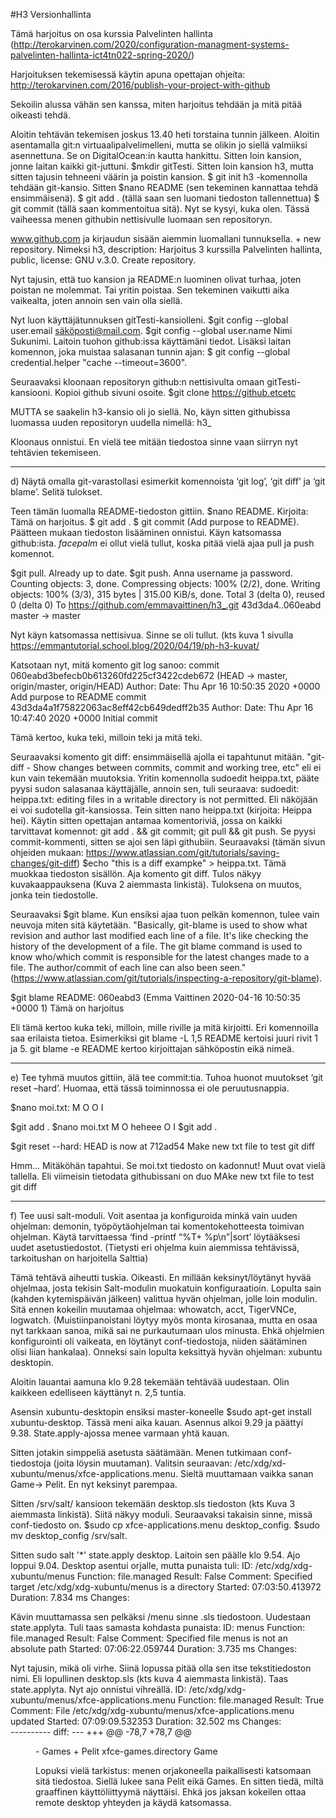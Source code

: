 #H3 Versionhallinta

Tämä harjoitus on osa kurssia Palvelinten hallinta (http://terokarvinen.com/2020/configuration-managment-systems-palvelinten-hallinta-ict4tn022-spring-2020/)

Harjoituksen tekemisessä käytin apuna opettajan ohjeita: http://terokarvinen.com/2016/publish-your-project-with-github

Sekoilin alussa vähän sen kanssa, miten harjoitus tehdään ja mitä pitää oikeasti tehdä.

Aloitin tehtävän tekemisen joskus 13.40 heti torstaina tunnin jälkeen. Aloitin asentamalla git:n virtuaalipalvelimelleni, mutta se olikin jo siellä valmiiksi asennettuna. Se on DigitalOcean:in kautta hankittu. Sitten loin kansion, jonne laitan kaikki git-juttuni. $mkdir gitTesti. Sitten loin kansion h3, mutta sitten tajusin tehneeni väärin ja poistin kansion. $ git init h3 -komennolla tehdään git-kansio. Sitten $nano README (sen tekeminen kannattaa tehdä ensimmäisenä). $ git add . (tällä saan sen luomani tiedoston tallennettua) $ git commit (tällä saan kommentoitua sitä). Nyt se kysyi, kuka olen. Tässä vaiheessa menen githubin nettisivulle luomaan sen repositoryn.

www.github.com ja kirjaudun sisään aiemmin luomallani tunnuksella. + new repository. Nimeksi h3, description: Harjoitus 3 kurssilla Palvelinten hallinta, public, license: GNU v.3.0. Create repository. 

Nyt tajusin, että tuo kansion ja README:n luominen olivat turhaa, joten poistan ne molemmat. Tai yritin poistaa. Sen tekeminen vaikutti aika vaikealta, joten annoin sen vain olla siellä.

Nyt luon käyttäjätunnuksen gitTesti-kansiolleni. $git config --global user.email säköposti@mail.com. $git config --global user.name Nimi Sukunimi. Laitoin tuohon github:issa käyttämäni tiedot. Lisäksi laitan komennon, joka muistaa salasanan tunnin ajan: $ git config --global credential.helper "cache --timeout=3600".

Seuraavaksi kloonaan repositoryn github:n nettisivulta omaan gitTesti-kansiooni. Kopioi github sivuni osoite. $git clone https://github.etcetc

MUTTA se saakelin h3-kansio oli jo siellä. No, käyn sitten githubissa luomassa uuden repositoryn uudella nimellä: h3_

Kloonaus onnistui. En vielä tee mitään tiedostoa sinne vaan siirryn nyt tehtävien tekemiseen.

----------------------------------------------

d) Näytä omalla git-varastollasi esimerkit komennoista ‘git log’, ‘git diff’ ja ‘git blame’. Selitä tulokset.

Teen tämän luomalla README-tiedoston gittiin. $nano README. Kirjoita: Tämä on harjoitus. $ git add . $ git commit (Add purpose to README). Päätteen mukaan tiedoston lisääminen onnistui. Käyn katsomassa github:ista. *facepalm* ei ollut vielä tullut, koska pitää vielä ajaa pull ja push komennot.

$git pull. Already up to date. $git push. Anna username ja password. Counting objects: 3, done.
Compressing objects: 100% (2/2), done.
Writing objects: 100% (3/3), 315 bytes | 315.00 KiB/s, done.
Total 3 (delta 0), reused 0 (delta 0)
To https://github.com/emmavaittinen/h3_.git
   43d3da4..060eabd  master -> master

Nyt käyn katsomassa nettisivua. Sinne se oli tullut. (kts kuva 1 sivulla https://emmantutorial.school.blog/2020/04/19/ph-h3-kuvat/

Katsotaan nyt, mitä komento git log sanoo: 
commit 060eabd3befecb0b613260fd225cf3422cdeb672 (HEAD -> master, origin/master, origin/HEAD)
Author: 
Date:   Thu Apr 16 10:50:35 2020 +0000
    Add purpose to README
commit 43d3da4a1f75822063ac8eff42cb649dedff2b35
Author: 
Date:   Thu Apr 16 10:47:40 2020 +0000
    Initial commit

Tämä kertoo, kuka teki, milloin teki ja mitä teki.

Seuraavaksi komento git diff: ensimmäisellä ajolla ei tapahtunut mitään. "git-diff - Show changes between commits, commit and working tree, etc" eli ei kun  vain tekemään muutoksia. Yritin komennolla sudoedit heippa.txt, pääte pyysi sudon salasanaa käyttäjälle, annoin sen, tuli seuraava: sudoedit: heippa.txt: editing files in a writable directory is not permitted. Eli näköjään ei voi sudotella git-kansiossa. Tein sitten nano heippa.txt (kirjoita: Heippa hei). Käytin sitten opettajan antamaa komentoriviä, jossa on kaikki tarvittavat komennot: git add . && git commit; git pull && git push. Se pyysi commit-kommenti, sitten se ajoi sen läpi githubiin. Seuraavaksi (tämän sivun ohjeiden mukaan: https://www.atlassian.com/git/tutorials/saving-changes/git-diff) $echo "this is a diff exampke" > heippa.txt. Tämä muokkaa tiedoston sisällön. Aja komento git diff. Tulos näkyy kuvakaappauksena (Kuva 2 aiemmasta linkistä). Tuloksena on muutos, jonka tein tiedostolle.

Seuraavaksi $git blame. Kun ensiksi ajaa tuon pelkän komennon, tulee vain neuvoja miten sitä käytetään. "Basically, git-blame is used to show what revision and author last modified each line of a file. It's like checking the history of the development of a file. The git blame command is used to know who/which commit is responsible for the latest changes made to a file. The author/commit of each line can also been seen." (https://www.atlassian.com/git/tutorials/inspecting-a-repository/git-blame).

$git blame README: 060eabd3 (Emma Vaittinen 2020-04-16 10:50:35 +0000 1) Tämä on harjoitus

Eli tämä kertoo kuka teki, milloin, mille riville ja mitä kirjoitti. Eri komennoilla saa erilaista tietoa. Esimerkiksi git blame -L 1,5 README kertoisi juuri rivit 1 ja 5. git blame -e README kertoo kirjoittajan sähköpostin eikä nimeä.

-------------------------------

e) Tee tyhmä muutos gittiin, älä tee commit:tia. Tuhoa huonot muutokset ‘git reset –hard’. Huomaa, että tässä toiminnossa ei ole peruutusnappia.

$nano moi.txt:
M
O
O
I

$git add .
$nano moi.txt
M
O
heheee
O
I
$git add .

$git reset --hard:
HEAD is now at 712ad54 Make new txt file to test git diff

Hmm... Mitäköhän tapahtui. Se moi.txt tiedosto on kadonnut! Muut ovat vielä tallella. Eli viimeisin tietodata githubissani on duo MAke new txt file to test git diff

-------------------------------

f) Tee uusi salt-moduli. Voit asentaa ja konfiguroida minkä vain uuden ohjelman: demonin, työpöytäohjelman tai komentokehotteesta toimivan ohjelman. Käytä tarvittaessa ‘find -printf “%T+ %p\n”|sort’ löytääksesi uudet asetustiedostot. (Tietysti eri ohjelma kuin aiemmissa tehtävissä, tarkoitushan on harjoitella Salttia)

Tämä tehtävä aiheutti tuskia. Oikeasti. En millään keksinyt/löytänyt hyvää ohjelmaa, josta tekisin Salt-modulin muokatuin konfiguraatioin. Lopulta sain (kahden kytemispäivän jälkeen) valittua hyvän ohjelman, jolle loin modulin. Sitä ennen kokeilin muutamaa ohjelmaa: whowatch, acct, TigerVNCe, logwatch. (Muistiinpanoistani löytyy myös monta kirosanaa, mutta en osaa nyt tarkkaan sanoa, mikä sai ne purkautumaan ulos minusta. Ehkä ohjelmien konfigurointi oli vaikeata, en löytänyt conf-tiedostoja, niiden säätäminen olisi liian hankalaa). Onneksi sain lopulta keksittyä hyvän ohjelman: xubuntu desktopin.

Aloitin lauantai aamuna klo 9.28 tekemään tehtävää uudestaan. Olin kaikkeen edelliseen käyttänyt n. 2,5 tuntia.

Asensin xubuntu-desktopin ensiksi master-koneelle $sudo apt-get install xubuntu-desktop. Tässä meni aika kauan. Asennus alkoi 9.29 ja päättyi 9.38. State.apply-ajossa menee varmaan yhtä kauan.

Sitten jotakin simppeliä asetusta säätämään. Menen tutkimaan conf-tiedostoja (joita löysin muutaman). Valitsin seuraavan: /etc/xdg/xd-xubuntu/menus/xfce-applications.menu. Sieltä muuttamaan vaikka sanan Game-> Pelit. En nyt keksinyt parempaa.

Sitten /srv/salt/ kansioon tekemään desktop.sls tiedoston (kts Kuva 3 aiemmasta linkistä). Siitä näkyy moduli. Seuraavaksi takaisin sinne, missä conf-tiedosto on. $sudo cp xfce-applications.menu desktop_config. $sudo mv desktop_config /srv/salt.

Sitten sudo salt '*' state.apply desktop. Laitoin sen päälle klo 9.54. Ajo loppui 9.04. Desktop asentui orjalle, mutta punaista tuli: ID: /etc/xdg/xdg-xubuntu/menus
    Function: file.managed
      Result: False
     Comment: Specified target /etc/xdg/xdg-xubuntu/menus is a directory
     Started: 07:03:50.413972
    Duration: 7.834 ms
     Changes:

Kävin muuttamassa sen pelkäksi /menu sinne .sls tiedostoon. Uudestaan state.applyta. Tuli taas samasta kohdasta punaista: ID: menus
    Function: file.managed
      Result: False
     Comment: Specified file menus is not an absolute path
     Started: 07:06:22.059744
    Duration: 3.735 ms
     Changes:

Nyt tajusin, mikä oli virhe. Siinä lopussa pitää olla sen itse tekstitiedoston nimi. Eli lopullinen desktop.sls (kts kuva 4 aiemmasta linkistä). Taas state.applyta. Nyt ajo onnistui vihreällä. 
ID: /etc/xdg/xdg-xubuntu/menus/xfce-applications.menu
    Function: file.managed
      Result: True
     Comment: File /etc/xdg/xdg-xubuntu/menus/xfce-applications.menu updated
     Started: 07:09:09.532353
    Duration: 32.502 ms
     Changes:   
              ----------
              diff:
                  ---
                  +++
                  @@ -78,7 +78,7 @@
                       </Menu>
                       <Menu>
                  -        <Name>Games</Name>
                  +        <Name>Pelit</Name>
                           <Directory>xfce-games.directory</Directory>
                           <Include>
                               <Category>Game</Category>


Lopuksi vielä tarkistus: menen orjakoneella paikallisesti katsomaan sitä tiedostoa. Siellä lukee sana Pelit eikä Games. En sitten tiedä, miltä graaffinen käyttöliittyymä näyttäisi. Ehkä jos jaksan kokeilen ottaa remote desktop yhteyden ja käydä katsomassa.
